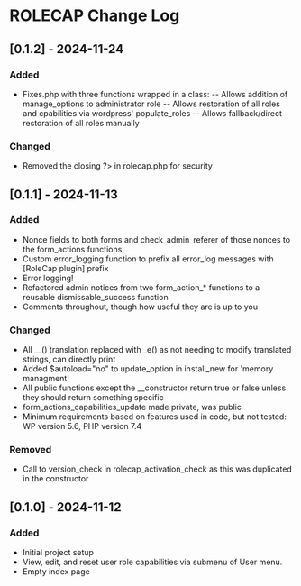 # ROLECAP Change Log

## [0.1.2] - 2024-11-24
### Added
- Fixes.php with three functions wrapped in a class:
-- Allows addition of manage_options to administrator role
-- Allows restoration of all roles and cpabilities via wordpress' populate_roles
-- Allows fallback/direct restoration of all roles manually 

### Changed
- Removed the closing ?> in rolecap.php for security

## [0.1.1] - 2024-11-13
### Added
- Nonce fields to both forms and check_admin_referer of those nonces to the form_actions functions
- Custom error_logging function to prefix all error_log messages with [RoleCap plugin] prefix
- Error logging!
- Refactored admin notices from two form_action_* functions to a reusable dismissable_success function
- Comments throughout, though how useful they are is up to you

### Changed
- All __() translation replaced with _e() as not needing to modify translated strings, can directly print
- Added $autoload="no" to update_option in install_new for 'memory managment'
- All public functions except the __constructor return true or false unless they should return something specific
- form_actions_capabilities_update made private, was public
- Minimum requirements based on features used in code, but not tested: WP version 5.6, PHP version 7.4 

### Removed
- Call to version_check in rolecap_activation_check as this was duplicated in the constructor 


## [0.1.0] - 2024-11-12
### Added
- Initial project setup
- View, edit, and reset user role capabilities via submenu of User menu.
- Empty index page 